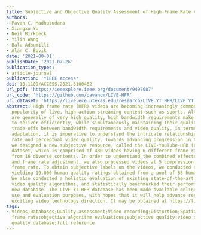 ```yaml
---
title: Subjective and Objective Quality Assessment of High Frame Rate Videos
authors:
- Pavan C. Madhusudana
- Xiangxu Yu
- Neil Birkbeck
- Yilin Wang
- Balu Adsumilli
- Alan C. Bovik
date: '2021-00-01'
publishDate: '2021-07-26'
publication_types:
- article-journal
publication: '*IEEE Access*'
doi: 10.1109/ACCESS.2021.3100462
url_pdf: 'https://ieeexplore.ieee.org/document/9497087'
url_code: 'https://github.com/pavancm/LIVE-HFR'
url_dataset: 'https://live.ece.utexas.edu/research/LIVE_YT_HFR/LIVE_YT_HFR/index.html'
abstract: High frame rate (HFR) videos are becoming increasingly common with the tremendous
  popularity of live, high-action streaming content such as sports. Although HFR contents
  are generally of very high quality, high bandwidth requirements make them challenging
  to deliver efficiently, while simultaneously maintaining their quality. To optimize
  trade-offs between bandwidth requirements and video quality, in terms of frame rate
  adaptation, it is imperative to understand the intricate relationship between frame
  rate and perceptual video quality. Towards advancing progression in this direction
  we designed a new subjective resource, called the LIVE-YouTube-HFR (LIVE-YT-HFR)
  dataset, which is comprised of 480 videos having 6 different frame rates, obtained
  from 16 diverse contents. In order to understand the combined effects of compression
  and frame rate adjustment, we also processed videos at 5 compression levels at each
  frame rate. To obtain subjective labels on the videos, we conducted a human study
  yielding 19,000 human quality ratings obtained from a pool of 85 human subjects.
  We also conducted a holistic evaluation of existing state-of-the-art Full and No-Reference
  video quality algorithms, and statistically benchmarked their performance on the
  new database. The LIVE-YT-HFR database has been made available online for public
  use and evaluation purposes, with hopes that it will help advance research in this
  exciting video technology direction. It may be obtained at https://live.ece.utexas.edu/research/LIVE_YT_HFR/LIVE_YT_HFR/index.html.
tags:
- Videos;Databases;Quality assessment;Video recording;Distortion;Spatial resolution;Internet;High
  frame rate;objective algorithm evaluations;subjective quality;video quality assessment;video
  quality database;full reference
---
```

